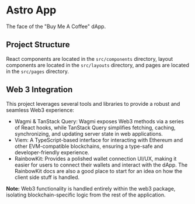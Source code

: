 # Astro App

The face of the "Buy Me A Coffee" dApp.

## Project Structure

React components are located in the `src/components` directory, layout components are located in the `src/layouts` directory, and pages are located in the `src/pages` directory.

## Web 3 Integration

This project leverages several tools and libraries to provide a robust and seamless Web3 experience:

- Wagmi & TanStack Query: Wagmi exposes Web3 methods via a series of React hooks, while TanStack Query simplifies fetching, caching, synchronizing, and updating server state in web applications.
- Viem: A TypeScript-based interface for interacting with Ethereum and other EVM-compatible blockchains, ensuring a type-safe and developer-friendly experience.
- RainbowKit: Provides a polished wallet connection UI/UX, making it easier for users to connect their wallets and interact with the dApp. The RainbowKit docs are also a good place to start for an idea on how the client side stuff is handled.

**Note:** Web3 functionality is handled entirely within the web3 package, isolating blockchain-specific logic from the rest of the application.
